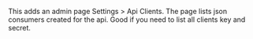 This adds an admin page Settings > Api Clients. The page lists json consumers created for the api. Good if you need to list all clients key and secret. 

